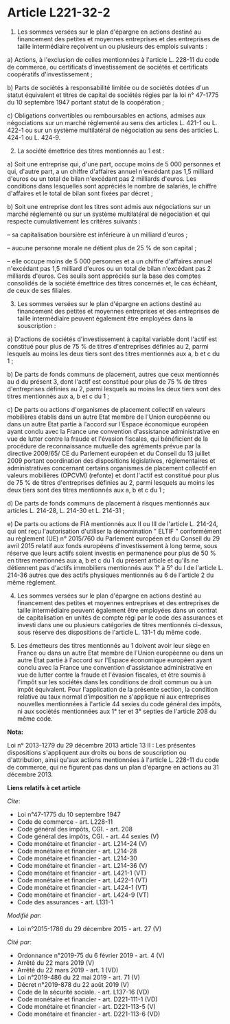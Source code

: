 # Article L221-32-2

1. Les sommes versées sur le plan d'épargne en actions destiné au financement des petites et moyennes entreprises et des
entreprises de taille intermédiaire reçoivent un ou plusieurs des emplois suivants : 

a) Actions, à l'exclusion de celles mentionnées à l'article L. 228-11 du code de commerce, ou certificats d'investissement de
sociétés et certificats coopératifs d'investissement ; 

b) Parts de sociétés à responsabilité limitée ou de sociétés dotées d'un statut équivalent et titres de capital de sociétés
régies par la loi n° 47-1775 du 10 septembre 1947 portant statut de la coopération ; 

c) Obligations convertibles ou remboursables en actions, admises aux négociations sur un marché réglementé au sens des
articles L. 421-1 ou L. 422-1 ou sur un système multilatéral de négociation au sens des articles L. 424-1 ou L. 424-9.

2. La société émettrice des titres mentionnés au 1 est : 

a) Soit une entreprise qui, d'une part, occupe moins de 5 000 personnes et qui, d'autre part, a un chiffre d'affaires annuel
n'excédant pas 1,5 milliard d'euros ou un total de bilan n'excédant pas 2 milliards d'euros. Les conditions dans lesquelles
sont appréciés le nombre de salariés, le chiffre d'affaires et le total de bilan sont fixées par décret ; 

b) Soit une entreprise dont les titres sont admis aux négociations sur un marché réglementé ou sur un système multilatéral de
négociation et qui respecte cumulativement les critères suivants : 

– sa capitalisation boursière est inférieure à un milliard d'euros ; 

– aucune personne morale ne détient plus de 25 % de son capital ; 

– elle occupe moins de 5 000 personnes et a un chiffre d'affaires annuel n'excédant pas 1,5 milliard d'euros ou un total de
bilan n'excédant pas 2 milliards d'euros. Ces seuils sont appréciés sur la base des comptes consolidés de la société
émettrice des titres concernés et, le cas échéant, de ceux de ses filiales. 

3. Les sommes versées sur le plan d'épargne en actions destiné au financement des petites et moyennes entreprises et des
entreprises de taille intermédiaire peuvent également être employées dans la souscription : 

a) D'actions de sociétés d'investissement à capital variable dont l'actif est constitué pour plus de 75 % de titres
d'entreprises définies au 2, parmi lesquels au moins les deux tiers sont des titres mentionnés aux a, b et c du 1 ; 

b) De parts de fonds communs de placement, autres que ceux mentionnés au d du présent 3, dont l'actif est constitué pour plus
de 75 % de titres d'entreprises définies au 2, parmi lesquels au moins les deux tiers sont des titres mentionnés aux a, b et
c du 1 ; 

c) De parts ou actions d'organismes de placement collectif en valeurs mobilières établis dans un autre Etat membre de l'Union
européenne ou dans un autre Etat partie à l'accord sur l'Espace économique européen ayant conclu avec la France une
convention d'assistance administrative en vue de lutter contre la fraude et l'évasion fiscales, qui bénéficient de la
procédure de reconnaissance mutuelle des agréments prévue par la directive 2009/65/ CE du Parlement européen et du Conseil du
13 juillet 2009 portant coordination des dispositions législatives, réglementaires et administratives concernant certains
organismes de placement collectif en valeurs mobilières (OPCVM) (refonte) et dont l'actif est constitué pour plus de 75 % de
titres d'entreprises définies au 2, parmi lesquels au moins les deux tiers sont des titres mentionnés aux a, b et c du 1 ; 

d) De parts de fonds communs de placement à risques mentionnés aux articles L. 214-28, L. 214-30 et L. 214-31 ; 

e) De parts ou actions de FIA mentionnés aux II ou III de l'article L. 214-24, qui ont reçu l'autorisation d'utiliser la
dénomination " ELTIF " conformément au règlement (UE) n° 2015/760 du Parlement européen et du Conseil du 29 avril 2015
relatif aux fonds européens d'investissement à long terme, sous réserve que leurs actifs soient investis en permanence pour
plus de 50 % en titres mentionnés aux a, b et c du 1 du présent article et qu'ils ne détiennent pas d'actifs immobiliers
mentionnés aux 1° à 5° du I de l'article L. 214-36 autres que des actifs physiques mentionnés au 6 de l'article 2 du même
règlement. 

4. Les sommes versées sur le plan d'épargne en actions destiné au financement des petites et moyennes entreprises et des
entreprises de taille intermédiaire peuvent également être employées dans un contrat de capitalisation en unités de compte
régi par le code des assurances et investi dans une ou plusieurs catégories de titres mentionnés ci-dessus, sous réserve des
dispositions de l'article L. 131-1 du même code. 

5. Les émetteurs des titres mentionnés au 1 doivent avoir leur siège en France ou dans un autre Etat membre de l'Union
européenne ou dans un autre Etat partie à l'accord sur l'Espace économique européen ayant conclu avec la France une
convention d'assistance administrative en vue de lutter contre la fraude et l'évasion fiscales, et être soumis à l'impôt sur
les sociétés dans les conditions de droit commun ou à un impôt équivalent. Pour l'application de la présente section, la
condition relative au taux normal d'imposition ne s'applique ni aux entreprises nouvelles mentionnées à l'article 44 sexies
du code général des impôts, ni aux sociétés mentionnées aux 1° ter et 3° septies de l'article 208 du même code.

**Nota:**

Loi n° 2013-1279 du 29 décembre 2013 article 13 II : Les présentes dispositions s'appliquent aux droits ou bons de
souscription ou d'attribution, ainsi qu'aux actions mentionnées à l'article L. 228-11 du code de commerce, qui ne figurent
pas dans un plan d'épargne en actions au 31 décembre 2013.

**Liens relatifs à cet article**

_Cite_:

  - Loi n°47-1775 du 10 septembre 1947
  - Code de commerce - art. L228-11
  - Code général des impôts, CGI. - art. 208
  - Code général des impôts, CGI. - art. 44 sexies (V)
  - Code monétaire et financier - art. L214-24 (V)
  - Code monétaire et financier - art. L214-28
  - Code monétaire et financier - art. L214-30
  - Code monétaire et financier - art. L214-36 (V)
  - Code monétaire et financier - art. L421-1 (VT)
  - Code monétaire et financier - art. L422-1 (VT)
  - Code monétaire et financier - art. L424-1 (VT)
  - Code monétaire et financier - art. L424-9 (VT)
  - Code des assurances - art. L131-1

_Modifié par_:

  - Loi n°2015-1786 du 29 décembre 2015 - art. 27 (V)

_Cité par_:

  - Ordonnance n°2019-75 du 6 février 2019 - art. 4 (V)
  - Arrêté du 22 mars 2019 (V)
  - Arrêté du 22 mars 2019 - art. 1 (VD)
  - Loi n°2019-486 du 22 mai 2019 - art. 71 (V)
  - Décret n°2019-878 du 22 août 2019 (V)
  - Code de la sécurité sociale. - art. L137-16 (VD)
  - Code monétaire et financier - art. D221-111-1 (VD)
  - Code monétaire et financier - art. D221-113-5 (V)
  - Code monétaire et financier - art. D221-113-6 (VD)
